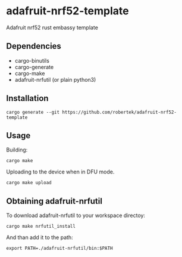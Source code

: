 # adafruit-nrf52-template
Adafruit nrf52 rust embassy template

## Dependencies
 * cargo-binutils
 * cargo-generate
 * cargo-make
 * adafruit-nrfutil (or plain python3)

## Installation

```
cargo generate --git https://github.com/robertek/adafruit-nrf52-template
```

## Usage

Building:
```
cargo make
```

Uploading to the device when in DFU mode.

```
cargo make upload
```

## Obtaining adafruit-nrfutil

To download adafruit-nrfutil to your workspace directoy:

```
cargo make nrfutil_install
```

And than add it to the path:

```
export PATH=./adafruit-nrfutil/bin:$PATH
```
